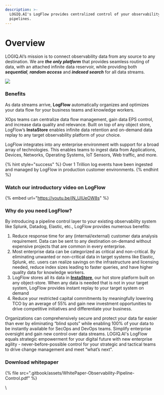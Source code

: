 ```yaml
---
description: >-
  LOGIQ.AI's LogFlow provides centralized control of your observability data
  pipelines.
---
```


# Overview

LOGIQ.AI’s mission is to connect observability data from any source to any destination. We are _**the only platform**_ that provides seamless routing of data, with an attached infinite data reservoir, while providing both _**sequential**,_ _**random access**_ and _**indexed search**_ for all data streams.

![](.gitbook/assets/v2\_tr\_bg.png)

### Benefits

As data streams arrive, **LogFlow** automatically organizes and optimizes your data flow for your business teams and knowledge workers.

XOps teams can centralize data flow management, gain data EPS control, and increase data quality and relevance. Built on top of any object store, LogFlow’s **InstaStore** enables infinite data retention and on-demand data replay to any target observability platform of your choice.

LogFlow integrates into any enterprise environment with support for a broad array of technologies. This enables teams to ingest data from Applications, Devices, Networks, Operating Systems, IoT Sensors, Web traffic, and more.

{% hint style="success" %}
Over 1 Trillion log events have been ingested and managed by LogFlow in production customer environments.
{% endhint %}

### Watch our introductory video on LogFlow

{% embed url="https://youtu.be/jN_UIUeOW8s" %}

### Why do you need LogFlow?

By introducing a pipeline control layer to your existing observability system like Splunk, Datadog, Elastic, etc., LogFlow provides numerous benefits:

1. Reduce response time for any (internal/external) customer data analysis requirement. Data can be sent to any destination on-demand without expensive projects that are common in every enterprise.
2. Most enterprise data can be categorized as critical and non-critical. By eliminating unwanted or non-critical data in target systems like Elastic, Splunk, etc. users can realize savings on the infrastructure and licensing needed, reduce index sizes leading to faster queries, and have higher quality data for knowledge workers.
3. LogFlow stores all its data in [**InstaStore**](architecture/instastore.md), our hot store platform built on any object-store. When any data is needed that is not in your target system, LogFlow provides instant replay to your target system on demand
4. Reduce your restricted capital commitments by meaningfully lowering TCO by an average of 55% and gain new investment opportunities to drive competitive initiatives and differentiate your business.

&#x20;Organizations can comprehensively secure and protect your data far easier than ever by eliminating “blind spots” while enabling 100% of your data to be instantly available for SecOps and DevOps teams. Simplify enterprise oversight and gain new control over data streams. LOGIQ.AI's LogFlow equals strategic empowerment for your digital future with new enterprise agility - never-before-possible control for your strategic and tactical teams to drive change management and meet “what’s next".

### Download whitepaper

{% file src=".gitbook/assets/WhitePaper-Observability-Pipeline-Control.pdf" %}

\


